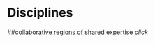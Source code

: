 # Disciplines
##[collaborative regions of shared expertise](https://github.com/JuliaPraxis/Disciplines/wiki/Collaborative-Expertise) _click_





